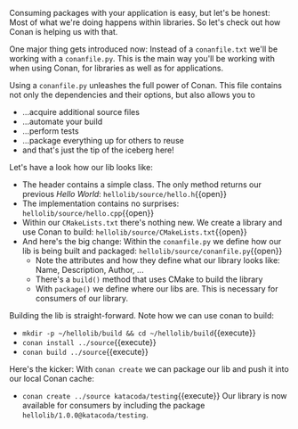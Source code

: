 Consuming packages with your application is easy, but let's be honest: Most of what we're doing happens within libraries. So let's check out how Conan is helping us with that.

One major thing gets introduced now: Instead of a `conanfile.txt` we'll be working with a `conanfile.py`. This is the main way you'll be working with when using Conan, for libraries as well as for applications.

Using a `conanfile.py` unleashes the full power of Conan. This file contains not only the dependencies and their options, but also allows you to 
* ...acquire additional source files
* ...automate your build
* ...perform tests
* ...package everything up for others to reuse
* and that's just the tip of the iceberg here!

Let's have a look how our lib looks like:
* The header contains a simple class. The only method returns our previous _Hello World_: `hellolib/source/hello.h`{{open}}
* The implementation contains no surprises: `hellolib/source/hello.cpp`{{open}}
* Within our `CMakeLists.txt` there's nothing new. We create a library and use Conan to build: `hellolib/source/CMakeLists.txt`{{open}}
* And here's the big change: Within the `conanfile.py` we define how our lib is being built and packaged: `hellolib/source/conanfile.py`{{open}}
  * Note the attributes and how they define what our library looks like: Name, Description, Author, ...
  * There's a `build()` method that uses CMake to build the library
  * With `package()` we define where our libs are. This is necessary for consumers of our library.

Building the lib is straight-forward. Note how we can use conan to build:
* `mkdir -p ~/hellolib/build && cd ~/hellolib/build`{{execute}}
* `conan install ../source`{{execute}}
* `conan build ../source`{{execute}}

Here's the kicker: With `conan create` we can package our lib and push it into our local Conan cache:
* `conan create ../source katacoda/testing`{{execute}}
Our library is now available for consumers by including the package `hellolib/1.0.0@katacoda/testing`.